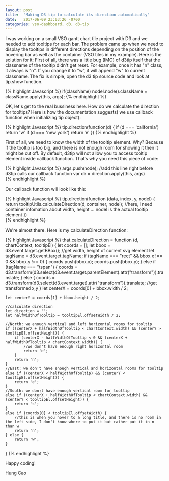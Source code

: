 ```yaml
---
layout: post
title:  "Making D3 tip to calculate its direction automatically"
date:   2017-06-09 23:03:26 -0700
categories: vso-dashboard, d3, d3-tip
---
```

I was working on a small VSO gantt chart tile project with D3 and we needed to add tooltips for each bar. The problem came up when we need to display the tooltips in different directions depending on the position of the hovering bar as well as the container (VSO tiles in my example). Here is the solution for it:
First of all, there was a little bug (IMO) of d3tip itself that the classname of the tooltip didn't get reset. For example, once it has "n" class, it always is "n". If you change it to "w", it will append "w" to current classname. The fix is simple, open the d3 tip source code and look at tip.show function. 

{% highlight Javascript %}
if(className) nodel.node().className = className.apply(this, args);
{% endhighlight %}

OK, let's get to the real bussiness here. How do we calculate the direction for tooltips? Here is how the documentation suggests( we use callback function when initializing tip object):

{% highlight Javascript %}
tip.direction(function(d) {
  if (d === 'california') return 'w'
  if (d === 'new york') return 'e'
})
{% endhighlight %}

First of all, we need to know the width of the tooltip element. Why? Because if the tooltip is too big, and there is not enough room for showing it then it might be cut off. By default, d3tip will not allow you to access tooltip element inside callback function. That's why you need this piece of code:

{% highlight Javascript %}
args.push(node); //add this line right before d3tip calls our callback function
var dir = direction.apply(this, args)	
{% endhighlight %}

Our callback function will look like this:

{% highlight Javascript %}
tip.direction(function (data, index, y, nodel) {
	return tooltipUtils.calculateDirection(d, container, nodel); //here, I need container infomation about width, height ... nodel is the actual tooltip element
})	
{% endhighlight %}

We're almost there. Here is my calculateDirection function:

{% highlight Javascript %}
that.calculateDirection = function (d, chartContext, tooltipEl) {
	let coords = [];
	let bbox = d3.event.target.getBBox(); //get width, height of current svg element
	let tagName = d3.event.target.tagName;
	if (tagName === "rect" && bbox.x !== 0 && bbox.y !== 0) {
		coords.push(bbox.x);
		coords.push(bbox.y);
	}
	else if (tagName === "tspan") {
		coords = d3.transform(d3.select(d3.event.target.parentElement).attr("transform")).translate;
	}
	else {
		coords = d3.transform(d3.select(d3.event.target).attr("transform")).translate; //get transformed x,y
	}
	let centerX = coords[0] + bbox.width / 2;

	let centerY = coords[1] + bbox.height / 2;

	//calculate direction
	let direction = '';
	let halfWidthOfTooltip = tooltipEl.offsetWidth / 2;

	//North: we enough vertical and left horizontal rooms for tooltip
	if ((centerX + halfWidthOfTooltip < chartContext.width) && (centerY > tooltipEl.offsetHeight)) {
		if (centerX - halfWidthOfTooltip < 0 && (centerX + halfWidthOfTooltip < chartContext.width)) {
			//we don't have enough right horizontal room
			return 'e';
		}
		return 'n';
	}
	//East: we don't have enough vertical and horizontal rooms for tooltip
	else if ((centerX < halfWidthOfTooltip) && (centerY < tooltipEl.offsetHeight)) {
		return 'e';
	}
	//South: we don;t have enough vertical room for tooltip
	else if ((centerX + halfWidthOfTooltip < chartContext.width) && (centerY < tooltipEl.offsetHeight)) {
		return 's';
	}
	else if (coords[0] < tooltipEl.offsetWidth) {
		//this is when you hover to a long title, and there is no room in the left side, I don't know where to put it but rather put it in n than w
		return 'n';
	} else {
		return 'w';
	}
}
{% endhighlight %}

Happy coding!

Hung Cao